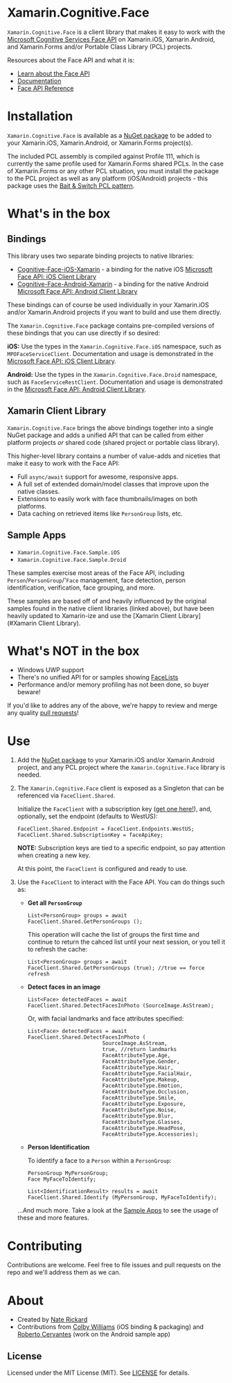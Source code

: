 # Xamarin.Cognitive.Face

`Xamarin.Cognitive.Face` is a client library that makes it easy to work with the [Microsoft Cognitive Services Face API](https://azure.microsoft.com/en-us/services/cognitive-services/face/) on Xamarin.iOS, Xamarin.Android, and Xamarin.Forms and/or Portable Class Library (PCL) projects.

Resources about the Face API and what it is:

- [Learn about the Face API](https://azure.microsoft.com/en-us/services/cognitive-services/face/)
- [Documentation](https://docs.microsoft.com/en-us/azure/cognitive-services/face/overview)
- [Face API Reference](https://westus.dev.cognitive.microsoft.com/docs/services/563879b61984550e40cbbe8d/)


# Installation

`Xamarin.Cognitive.Face` is available as a [NuGet package](https://www.nuget.org/packages/Xamarin.Cognitive.Face/) to be added to your Xamarin.iOS, Xamarin.Android, or Xamarin.Forms project(s).

The included PCL assembly is compiled against Profile 111, which is currently the same profile used for Xamarin.Forms shared PCLs.  In the case of Xamarin.Forms or any other PCL situation, you must install the package to the PCL project as well as any platform (iOS/Android) projects - this package uses the [Bait & Switch PCL pattern](https://blog.xamarin.com/creating-reusable-plugins-for-xamarin-forms/).


# What's in the box

## Bindings

This library uses two separate binding projects to native libraries:

- [Cognitive-Face-iOS-Xamarin](https://github.com/colbylwilliams/Cognitive-Face-iOS-Xamarin) - a binding for the native iOS [Microsoft Face API: iOS Client Library](https://github.com/microsoft/Cognitive-Face-iOS)
- [Cognitive-Face-Android-Xamarin](https://github.com/NateRickard/Cognitive-Face-Android-Xamarin) - a binding for the native Android [Microsoft Face API: Android Client Library](https://github.com/microsoft/Cognitive-Face-Android)

These bindings can of course be used individually in your Xamarin.iOS and/or Xamarin.Android projects if you want to build and use them directly.

The `Xamarin.Cognitive.Face` package contains pre-compiled versions of these bindings that you can use directly if so desired:

**iOS:** Use the types in the `Xamarin.Cognitive.Face.iOS` namespace, such as `MPOFaceServiceClient`.  Documentation and usage is demonstrated in the [Microsoft Face API: iOS Client Library](https://github.com/microsoft/Cognitive-Face-iOS).

**Android:** Use the types in the `Xamarin.Cognitive.Face.Droid` namespace, such as `FaceServiceRestClient`.  Documentation and usage is demonstrated in the [Microsoft Face API: Android Client Library](https://github.com/microsoft/Cognitive-Face-Android).

## Xamarin Client Library

`Xamarin.Cognitive.Face` brings the above bindings together into a single NuGet package and adds a unified API that can be called from either platform projects _or_ shared code (shared project or portable class library).

This higher-level library contains a number of value-adds and niceties that make it easy to work with the Face API:

- Full `async/await` support for awesome, responsive apps.
- A full set of extended domain/model classes that improve upon the native classes.
- Extensions to easily work with face thumbnails/images on both platforms.
- Data caching on retrieved items like `PersonGroup` lists, etc.

## Sample Apps

- `Xamarin.Cognitive.Face.Sample.iOS` 
- `Xamarin.Cognitive.Face.Sample.Droid` 

These samples exercise most areas of the Face API, including `Person`/`PersonGroup`/'`Face` management, face detection, person identification, verification, face grouping, and more.

These samples are based off of and heavily influenced by the original samples found in the native client libraries (linked above), but have been heavily updated to Xamarin-ize and use the [Xamarin Client Library](#Xamarin Client Library).


# What's NOT in the box

- Windows UWP support
- There's no unified API for or samples showing [FaceLists](https://westus.dev.cognitive.microsoft.com/docs/services/563879b61984550e40cbbe8d/operations/563879b61984550f30395250)
- Performance and/or memory profiling has not been done, so buyer beware!

If you'd like to addres any of the above, we're happy to review and merge any quality [pull requests](/pulls)!


# Use

1. Add the [NuGet package](https://www.nuget.org/packages/Xamarin.Cognitive.Face/) to your Xamarin.iOS and/or Xamarin.Android project, and any PCL project where the `Xamarin.Cognitive.Face` library is needed.

2. The `Xamarin.Cognitive.Face` client is exposed as a Singleton that can be referenced via `FaceClient.Shared`.

	Initialize the `FaceClient` with a subscription key ([get one here!](https://azure.microsoft.com/en-us/try/cognitive-services/)), and, optionally, set the endpoint (defaults to WestUS):

	```
	FaceClient.Shared.Endpoint = FaceClient.Endpoints.WestUS;
	FaceClient.Shared.SubscriptionKey = faceApiKey;
	```

	**NOTE:** Subscription keys are tied to a specific endpoint, so pay attention when creating a new key.

	At this point, the `FaceClient` is configured and ready to use.

3. Use the `FaceClient` to interact with the Face API.  You can do things such as:

	- **Get all `PersonGroup`**
	
		```
		List<PersonGroup> groups = await FaceClient.Shared.GetPersonGroups ();
		```
		
		This operation will cache the list of groups the first time and continue to return the cahced list until your next session, or you tell it to refresh the cache:
		
		```
		List<PersonGroup> groups = await FaceClient.Shared.GetPersonGroups (true); //true == force refresh
		```
		
	- **Detect faces in an image**
	
		```
		List<Face> detectedFaces = await FaceClient.Shared.DetectFacesInPhoto (SourceImage.AsStream);
		```
	
		Or, with facial landmarks and face attributes specified:
	
		```
		List<Face> detectedFaces = await FaceClient.Shared.DetectFacesInPhoto (
								SourceImage.AsStream,
								true, //return landmarks
								FaceAttributeType.Age,
								FaceAttributeType.Gender,
								FaceAttributeType.Hair,
								FaceAttributeType.FacialHair,
								FaceAttributeType.Makeup,
								FaceAttributeType.Emotion,
								FaceAttributeType.Occlusion,
								FaceAttributeType.Smile,
								FaceAttributeType.Exposure,
								FaceAttributeType.Noise,
								FaceAttributeType.Blur,
								FaceAttributeType.Glasses,
								FaceAttributeType.HeadPose,
								FaceAttributeType.Accessories);
		```
		
	- **Person Identification**
	
		To identify a face to a `Person` within a `PersonGroup`:
	
		```
		PersonGroup MyPersonGroup;
		Face MyFaceToIdentify;
		
		List<IdentificationResult> results = await FaceClient.Shared.Identify (MyPersonGroup, MyFaceToIdentify);
		```
		
	...And much more.  Take a look at the [Sample Apps](../blob/master/Xamarin.Cognitive.Face/Xamarin.Cognitive.Face.Sample) to see the usage of these and more features.
	
	
# Contributing

Contributions are welcome.  Feel free to file issues and pull requests on the repo and we'll address them as we can.


# About

- Created by [Nate Rickard](https://github.com/naterickard)
- Contributions from [Colby Williams](https://github.com/colbylwilliams) (iOS binding & packaging) and [Roberto Cervantes](https://github.com/rcervantes) (work on the Android sample app)

## License

Licensed under the MIT License (MIT). See [LICENSE](LICENSE.md) for details.